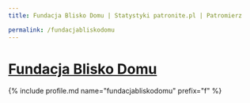 ```yaml
---
title: Fundacja Blisko Domu | Statystyki patronite.pl | Patromierz

permalink: /fundacjabliskodomu
---
```


# [Fundacja Blisko Domu](https://patronite.pl/fundacjabliskodomu)

{% include profile.md name="fundacjabliskodomu" prefix="f" %}
